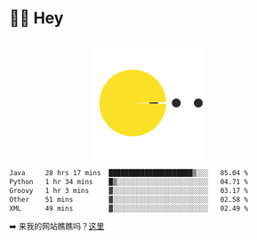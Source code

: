 
# 👋🏻 Hey
<div align="center">
	<br>
	<img src="https://raw.githubusercontent.com/Aniket965/Aniket965/master/pacman.svg?sanitize=true" width="200" height="200">
	<br>
</div>

<!--START_SECTION:waka-->
```text
Java     28 hrs 17 mins  █████████████████████▒░░░   85.04 % 
Python   1 hr 34 mins    █▒░░░░░░░░░░░░░░░░░░░░░░░   04.71 % 
Groovy   1 hr 3 mins     ▓░░░░░░░░░░░░░░░░░░░░░░░░   03.17 % 
Other    51 mins         ▓░░░░░░░░░░░░░░░░░░░░░░░░   02.58 % 
XML      49 mins         ▓░░░░░░░░░░░░░░░░░░░░░░░░   02.49 % 
```
<!--END_SECTION:waka-->

 ➡️  来我的网站瞧瞧吗？[这里](https://www.shaolongfei.com)
